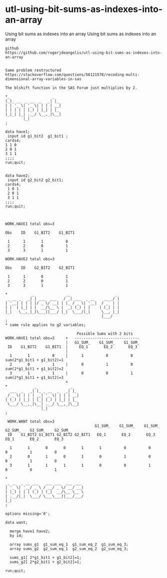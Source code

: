 # utl-using-bit-sums-as-indexes-into-an-array
Using bit sums as indexes into an array
    Using bit sums as indexes into an array
    
    github
    https://github.com/rogerjdeangelis/utl-using-bit-sums-as-indexes-into-an-array


    Same problem restructured
    https://stackoverflow.com/questions/56121578/recoding-multi-dimensional-array-variables-in-sas

    The blshift function in the SAS Forum just multiplies by 2.

    *_                   _
    (_)_ __  _ __  _   _| |_
    | | '_ \| '_ \| | | | __|
    | | | | | |_) | |_| | |_
    |_|_| |_| .__/ \__,_|\__|
            |_|
    ;

    data have1;
     input id g1_bit2  g1_bit1 ;
    cards4;
    1 1 0
    2 0 1
    3 1 1
    ;;;;
    run;quit;


    data have2;
     input id g2_bit2 g2_bit1;
    cards4;
     1 0 1
     2 0 1
     3 1 1
    ;;;;
    run;quit;



    WORK.HAVE1 total obs=3

    Obs    ID    G1_BIT2    G1_BIT1

     1      1       1          0
     2      2       0          1
     3      3       1          1

    WORK.HAVE2 total obs=3

    Obs    ID    G2_BIT2    G2_BIT1

     1      1       0          1
     2      2       0          1
     3      3       1          1

    *           _              __                    _
     _ __ _   _| | ___  ___   / _| ___  _ __    __ _/ |
    | '__| | | | |/ _ \/ __| | |_ / _ \| '__|  / _` | |
    | |  | |_| | |  __/\__ \ |  _| (_) | |    | (_| | |
    |_|   \__,_|_|\___||___/ |_|  \___/|_|     \__, |_|
                                               |___/
    ;
    * same rule applies to g2 variables;

                                    Possible Sums with 2 bits
    WORK.HAVE1 total obs=3     +   -----------------------------
                               |   G1_SUM_    G1_SUM_    G1_SUM_
     ID    G1_BIT2    G1_BIT1  |     EQ_1       EQ_2       EQ_3
                               |
      1       1          0     |      1          0          0    sum(2*g1_bit1 + g1_bit2)=1
      2       0          1     |      0          1          0    sum(2*g1_bit1 + g1_bit2)=2
      3       1          1     |      0          0          1    sum(2*g1_bit1 + g1_bit2)=3
                               +
    *            _               _
      ___  _   _| |_ _ __  _   _| |_
     / _ \| | | | __| '_ \| | | | __|
    | (_) | |_| | |_| |_) | |_| | |_
     \___/ \__,_|\__| .__/ \__,_|\__|
                    |_|
    ;

     WORK.WANT total obs=3
                                            G1_SUM_    G1_SUM_    G1_SUM_    G2_SUM_    G2_SUM_    G2_SUM_
     ID    G1_BIT2 G1_BIT1 G2_BIT2 G2_BIT1   EQ_1       EQ_2       EQ_3       EQ_1       EQ_2       EQ_3

      1       1       0       0       1       1          0          0          0          1          0
      2       0       1       0       1       0          1          0          0          1          0
      3       1       1       1       1       0          0          1          0          0          1

    *
     _ __  _ __ ___   ___ ___  ___ ___
    | '_ \| '__/ _ \ / __/ _ \/ __/ __|
    | |_) | | | (_) | (_|  __/\__ \__ \
    | .__/|_|  \___/ \___\___||___/___/
    |_|
    ;

    options missing='0';

    data want;

      merge have1 have2;
      by id;

      array sums_g1  g1_sum_eq_1  g1_sum_eq_2  g1_sum_eq_3;
      array sums_g2  g2_sum_eq_1  g2_sum_eq_2  g2_sum_eq_3;

      sums_g1[ 2*g1_bit1 + g1_bit2]=1;
      sums_g2[ 2*g2_bit1 + g2_bit2]=1;

    run;quit;

